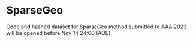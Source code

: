 # SparseGeo
Code and hashed dataset for SparseGeo method submitted to AAAI2023 will be opened before Nov 14 24:00 (AOE).
